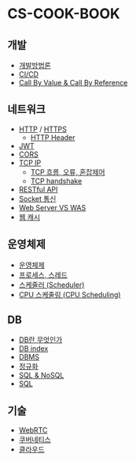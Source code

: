 # CS-COOK-BOOK
## 개발
- [개발방법론](개발/개발방법론.md)
- [CI/CD](개발/CI-CD.md)
- [Call By Value & Call By Reference](개발/Call%20By%20Value%20&%20Call%20By%20Reference.md)

## 네트워크
- [HTTP](네트워크/HTTP.md) / [HTTPS](네트워크/HTTPS.md)
	- [HTTP Header](네트워크/HTTP%20Header.md)
- [JWT](네트워크/JWT.md)
- [CORS](네트워크/CORS.md)
- [TCP IP](네트워크/TCP%20IP.md)
	- [TCP 흐름, 오류, 혼잡제어](네트워크/TCP%20흐름,%20오류,%20혼잡제어.md)
	- [TCP handshake](네트워크/TCP%20handshake.md)
- [RESTful API](네트워크/RESTful%20API.md)
- [Socket 통신](네트워크/Socket%20통신.md)
- [Web Server VS WAS](네트워크/Web%20Server%20VS%20WAS.md)
- [웹 캐시](네트워크/웹%20캐시.md)

## 운영체제
- [운영체제](운영체제/운영체제.md)
- [프로세스, 스레드](운영체제/프로세스,%20스레드.md)
- [스케줄러 (Scheduler)](운영체제/스케줄러%20(Scheduler).md)
- [CPU 스케줄링 (CPU Scheduling)](운영체제/CPU%20스케줄링%20(CPU%20Scheduling).md)

## DB
- [DB란 무엇인가](DB/DB란%20무엇인가.md)
- [DB index](DB/DB%20index.md)
- [DBMS](DB/DBMS.md)
- [정규화](DB/정규화(Normalization).md)
- [SQL & NoSQL](DB/SQL%20&%20NoSQL.md)
- [SQL](DB/SQL.md)

## 기술
- [WebRTC](기술/WebRTC.md)
- [쿠버네티스](기술/쿠버네티스.md)
- [클라우드](기술/클라우드.md)